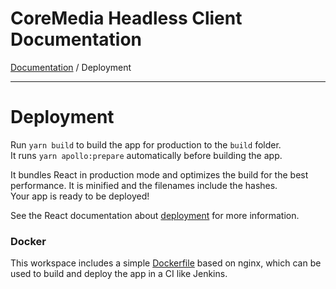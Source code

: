 # CoreMedia Headless Client Documentation

[Documentation](README.md) / Deployment

---

# Deployment

Run `yarn build` to build the app for production to the `build` folder.<br />
It runs `yarn apollo:prepare` automatically before building the app.


It bundles React in production mode and optimizes the build for the best performance. 
It is minified and the filenames include the hashes.<br />
Your app is ready to be deployed!

See the React documentation about [deployment](https://facebook.github.io/create-react-app/docs/deployment) 
for more information.

### Docker 

This workspace includes a simple [Dockerfile](../Dockerfile) based on nginx, 
which can be used to build and deploy the app in a CI like Jenkins.
